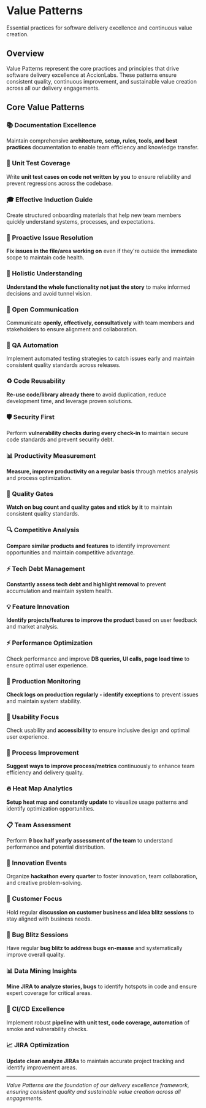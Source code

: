 # Value Patterns

Essential practices for software delivery excellence and continuous value creation.

## Overview

Value Patterns represent the core practices and principles that drive software delivery excellence at AccionLabs. These patterns ensure consistent quality, continuous improvement, and sustainable value creation across all our delivery engagements.

## Core Value Patterns

<div class="grid" markdown>

<div class="card" markdown>

### 📚 Documentation Excellence
Maintain comprehensive **architecture, setup, rules, tools, and best practices** documentation to enable team efficiency and knowledge transfer.

</div>

<div class="card" markdown>

### 🧪 Unit Test Coverage
Write **unit test cases on code not written by you** to ensure reliability and prevent regressions across the codebase.

</div>

<div class="card" markdown>

### 🎓 Effective Induction Guide
Create structured onboarding materials that help new team members quickly understand systems, processes, and expectations.

</div>

<div class="card" markdown>

### 🔧 Proactive Issue Resolution
**Fix issues in the file/area working on** even if they're outside the immediate scope to maintain code health.

</div>

<div class="card" markdown>

### 🎯 Holistic Understanding
**Understand the whole functionality not just the story** to make informed decisions and avoid tunnel vision.

</div>

<div class="card" markdown>

### 💬 Open Communication
Communicate **openly, effectively, consultatively** with team members and stakeholders to ensure alignment and collaboration.

</div>

<div class="card" markdown>

### 🤖 QA Automation
Implement automated testing strategies to catch issues early and maintain consistent quality standards across releases.

</div>

<div class="card" markdown>

### ♻️ Code Reusability
**Re-use code/library already there** to avoid duplication, reduce development time, and leverage proven solutions.

</div>

<div class="card" markdown>

### 🛡️ Security First
Perform **vulnerability checks during every check-in** to maintain secure code standards and prevent security debt.

</div>

<div class="card" markdown>

### 📊 Productivity Measurement
**Measure, improve productivity on a regular basis** through metrics analysis and process optimization.

</div>

<div class="card" markdown>

### 🐛 Quality Gates
**Watch on bug count and quality gates and stick by it** to maintain consistent quality standards.

</div>

<div class="card" markdown>

### 🔍 Competitive Analysis
**Compare similar products and features** to identify improvement opportunities and maintain competitive advantage.

</div>

<div class="card" markdown>

### ⚡ Tech Debt Management
**Constantly assess tech debt and highlight removal** to prevent accumulation and maintain system health.

</div>

<div class="card" markdown>

### 💡 Feature Innovation
**Identify projects/features to improve the product** based on user feedback and market analysis.

</div>

<div class="card" markdown>

### ⚡ Performance Optimization
Check performance and improve **DB queries, UI calls, page load time** to ensure optimal user experience.

</div>

<div class="card" markdown>

### 📝 Production Monitoring
**Check logs on production regularly - identify exceptions** to prevent issues and maintain system stability.

</div>

<div class="card" markdown>

### 👥 Usability Focus
Check usability and **accessibility** to ensure inclusive design and optimal user experience.

</div>

<div class="card" markdown>

### 🔄 Process Improvement
**Suggest ways to improve process/metrics** continuously to enhance team efficiency and delivery quality.

</div>

<div class="card" markdown>

### 🔥 Heat Map Analytics
**Setup heat map and constantly update** to visualize usage patterns and identify optimization opportunities.

</div>

<div class="card" markdown>

### 📋 Team Assessment
Perform **9 box half yearly assessment of the team** to understand performance and potential distribution.

</div>

<div class="card" markdown>

### 🚀 Innovation Events
Organize **hackathon every quarter** to foster innovation, team collaboration, and creative problem-solving.

</div>

<div class="card" markdown>

### 💼 Customer Focus
Hold regular **discussion on customer business and idea blitz sessions** to stay aligned with business needs.

</div>

<div class="card" markdown>

### 🐞 Bug Blitz Sessions
Have regular **bug blitz to address bugs en-masse** and systematically improve overall quality.

</div>

<div class="card" markdown>

### 📊 Data Mining Insights
**Mine JIRA to analyze stories, bugs** to identify hotspots in code and ensure expert coverage for critical areas.

</div>

<div class="card" markdown>

### 🔄 CI/CD Excellence
Implement robust **pipeline with unit test, code coverage, automation** of smoke and vulnerability checks.

</div>

<div class="card" markdown>

### 📈 JIRA Optimization
**Update clean analyze JIRAs** to maintain accurate project tracking and identify improvement areas.

</div>

</div>


---

*Value Patterns are the foundation of our delivery excellence framework, ensuring consistent quality and sustainable value creation across all engagements.*
